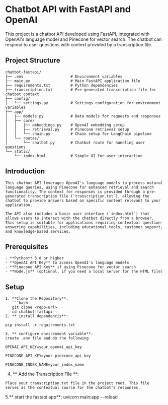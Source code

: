 # Chatbot API with FastAPI and OpenAI

This project is a chatbot API developed using FastAPI, integrated with OpenAI's language model and Pinecone for vector search. The chatbot can respond to user questions with context provided by a transcription file.

## Project Structure

```plaintext
chatbot-fastapi/
├── .env                     # Environment variables
├── main.py                  # Main FastAPI application file
├── requirements.txt         # Python dependencies
├── transcription.txt        # Pre-generated transcription file for chatbot context
├── config/
│   └── settings.py          # Settings configuration for environment variables
├── app/
│   ├── models.py            # Data models for requests and responses
│   ├── core/
│   │   ├── embeddings.py    # OpenAI embedding setup
│   │   ├── retrieval.py     # Pinecone retrieval setup
│   │   └── chain.py         # Chain setup for LangChain pipeline
│   └── routes/
│       └── chatbot.py       # Chatbot route for handling user questions
└── static/
    └── index.html           # Simple UI for user interaction

```


## Introduction
```
This chatbot API leverages OpenAI's language models to process natural language queries, using Pinecone for enhanced retrieval and search functionality. The context for responses is provided through a pre-generated transcription file (`transcription.txt`), allowing the chatbot to provide answers based on specific content relevant to your application.

The API also includes a basic user interface (`index.html`) that allows users to interact with the chatbot directly from a browser. This setup is suitable for applications requiring contextual question-answering capabilities, including educational tools, customer support, and knowledge-based services.
```
## Prerequisites
```
- **Python** 3.8 or higher
- **OpenAI API Key** to access OpenAI's language models
- **Pinecone API Key** if using Pinecone for vector search
- **Node.js** (optional, if you need a local server for the HTML file)
```
## Setup
```
1. **Clone the Repository**:
   ```bash
   git clone <repo-url>
   cd chatbot-fastapi
2. ** install dependencis**:

pip install -r requirements.txt

3. ** configure environment variable**:
create .env file and do the following 

OPENAI_API_KEY=your_openai_api_key

PINECONE_API_KEY=your_pinecone_api_key

PINECONE_INDEX_NAME=your_index_name
```

4. ** Add the Transcription File **: 
```
Place your transcription.txt file in the project root. This file serves as the contextual source for the chatbot's responses.
```
5.** start the fastapi app**:
uvicorn main:app --reload
```
